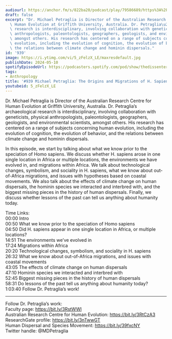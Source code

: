 ```yaml
---
audiourl: https://anchor.fm/s/822ba20/podcast/play/79586689/https%3A%2F%2Fd3ctxlq1ktw2nl.cloudfront.net%2Fstaging%2F2023-11-5%2F8d8c18d9-f407-a14f-2b28-b4ba8f501bf8.m4a
draft: false
excerpt: "Dr. Michael Petraglia is Director of the Australian Research Centre for\
  \ Human Evolution at Griffith University, Australia. Dr. Petraglia\u2019s archaeological\
  \ research is interdisciplinary, involving collaboration with geneticists, physical\
  \ anthropologists, paleontologists, geographers, geologists, and environmental scientists,\
  \ amongst others. His research has centered on a range of subjects concerning human\
  \ evolution, including the evolution of cognition, the evolution of behavior, and\
  \ the relations between climate change and hominin dispersals."
id: '939'
image: https://i.ytimg.com/vi/5_zFelzX_LE/maxresdefault.jpg
publishDate: 2024-05-10
spotifyEpisodeUrl: https://podcasters.spotify.com/pod/show/thedissenter/episodes/939-Michael-Petraglia-The-Origins-and-Migrations-of-H--Sapiens-e2cr9u1
tags:
- Anthropology
title: '#939 Michael Petraglia: The Origins and Migrations of H. Sapiens'
youtubeid: 5_zFelzX_LE
---
```

<div class="timelinks">

Dr. Michael Petraglia is Director of the Australian Research Centre for Human Evolution at Griffith University, Australia. Dr. Petraglia’s archaeological research is interdisciplinary, involving collaboration with geneticists, physical anthropologists, paleontologists, geographers, geologists, and environmental scientists, amongst others. His research has centered on a range of subjects concerning human evolution, including the evolution of cognition, the evolution of behavior, and the relations between climate change and hominin dispersals.

In this episode, we start by talking about what we know prior to the speciation of Homo sapiens. We discuss whether H. sapiens arose in one single location in Africa or multiple locations, the environments we have evolved in, and migrations within Africa. We talk about technological changes, symbolism, and sociality in H. sapiens, what we know about out-of-Africa migrations, and issues with hypotheses based on coastal movements. We also talk about the effects of climate change on human dispersals, the hominin species we interacted and interbred with, and the biggest missing pieces in the history of human dispersals. Finally, we discuss whether lessons of the past can tell us anything about humanity today.

Time Links:  
<time>00:00</time> Intro  
<time>00:50</time> What we know prior to the speciation of Homo sapiens  
<time>04:50</time> Did H. sapiens appear in one single location in Africa, or multiple locations?  
<time>14:51</time> The environments we’ve evolved in  
<time>17:24</time> Migrations within Africa  
<time>20:20</time> Technological changes, symbolism, and sociality in H. sapiens  
<time>26:32</time> What we know about out-of-Africa migrations, and issues with coastal movements  
<time>43:05</time> The effects of climate change on human dispersals  
<time>47:10</time> Hominin species we interacted and interbred with  
<time>52:45</time> Biggest missing pieces in the history of human dispersals  
<time>58:31</time> Do lessons of the past tell us anything about humanity today?  
<time>1:03:40</time> Follow Dr. Petraglia’s work!

---

Follow Dr. Petraglia’s work:  
Faculty page: https://bit.ly/3RstWWl  
Australian Research Centre for Human Evolution: https://bit.ly/3RtCzA3  
ResearchGate profile: https://bit.ly/3nTwwGT  
Human Dispersal and Species Movement: https://bit.ly/39fxcNY  
Twitter handle: @MDPetraglia
</div>

